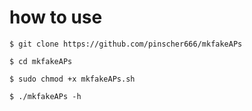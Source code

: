 # how to use

`$ git clone https://github.com/pinscher666/mkfakeAPs`

`$ cd mkfakeAPs`
 
`$ sudo chmod +x mkfakeAPs.sh`

`$ ./mkfakeAPs -h`
